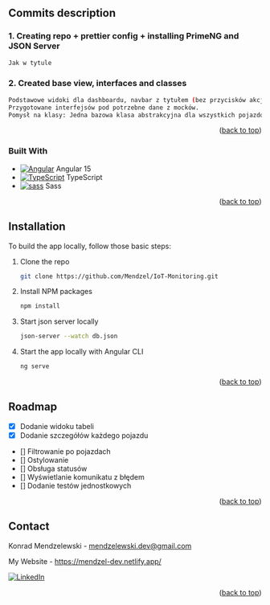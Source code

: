 <a name="readme-top"></a>

<!-- ABOUT THE PROJECT -->

## Commits description

### 1. Creating repo + prettier config + installing PrimeNG and JSON Server

```sh
Jak w tytule
```

### 2. Created base view, interfaces and classes

```sh
Podstawowe widoki dla dashboardu, navbar z tytułem (bez przycisków akcji).
Przygotowane interfejsów pod potrzebne dane z mocków.
Pomysł na klasy: Jedna bazowa klasa abstrakcyjna dla wszystkich pojazdów, rozszerzana o dodatkowe pola i metody dla każdego typu pojazdu. W tym przypadku funkcjonalność na tyle okrojona, że klasy dziedziczące raczej zostaną puste, ale zamysł pod dalsze rozszerzanie funkcjonalności.
```

<p align="right">(<a href="#readme-top">back to top</a>)</p>

### Built With

- [![Angular][angular.io]][angular-url] Angular 15
- [![TypeScript][typescript.ts]][typescript-url] TypeScript
- [![sass][scss]][scss-url] Sass

<p align="right">(<a href="#readme-top">back to top</a>)</p>

<!-- GETTING STARTED -->

## Installation

To build the app locally, follow those basic steps:

1. Clone the repo
   ```sh
   git clone https://github.com/Mendzel/IoT-Monitoring.git
   ```
2. Install NPM packages
   ```sh
   npm install
   ```
3. Start json server locally
   ```sh
   json-server --watch db.json
   ```
4. Start the app locally with Angular CLI
   ```sh
   ng serve
   ```

<p align="right">(<a href="#readme-top">back to top</a>)</p>

<!-- USAGE EXAMPLES -->
<!-- ## Usage

Use this space to show useful examples of how a project can be used. Additional screenshots, code examples and demos work well in this space. You may also link to more resources.

<p align="right">(<a href="#readme-top">back to top</a>)</p> -->

<!-- ROADMAP -->

## Roadmap

- [x] Dodanie widoku tabeli
- [x] Dodanie szczegółów każdego pojazdu
- [] Filtrowanie po pojazdach
- [] Ostylowanie
- [] Obsługa statusów
- [] Wyświetlanie komunikatu z błędem
- [] Dodanie testów jednostkowych

<p align="right">(<a href="#readme-top">back to top</a>)</p>

<!-- CONTACT -->

## Contact

Konrad Mendzelewski - mendzelewski.dev@gmail.com

My Website - https://mendzel-dev.netlify.app/

[![LinkedIn][linkedin-shield]][linkedin-url]

<p align="right">(<a href="#readme-top">back to top</a>)</p>

<!-- MARKDOWN LINKS & IMAGES -->
<!-- https://www.markdownguide.org/basic-syntax/#reference-style-links -->

[linkedin-shield]: https://img.shields.io/badge/-LinkedIn-black.svg?style=for-the-badge&logo=linkedin&colorB=555
[linkedin-url]: https://www.linkedin.com/in/konrad-mendzelewski/?locale=en_US
[product-screenshot]: images/screenshot.png
[vue.js]: https://i.imgur.com/otanP6d.png
[vue-url]: https://vuejs.org/
[angular.io]: https://i.imgur.com/3LO4PVr.png
[angular-url]: https://angular.io/
[scss]: https://i.imgur.com/AwvjUa0.png
[scss-url]: https://sass-lang.com/
[nuxt3]: https://i.imgur.com/7qZ2BFj.png
[nuxt-url]: https://nuxt.com/
[typescript.ts]: https://i.imgur.com/PrRfUNV.png
[typescript-url]: https://www.typescriptlang.org/
[angular-material]: https://i.imgur.com/uYZWqzq.png
[angular-material-url]: https://material.angular.io/
[javascript]: https://i.imgur.com/Sfy6vqJ.png
[javascript-url]: https://www.javascript.com/
[pinia]: https://i.imgur.com/ZuriW2R.png
[pinia-url]: https://pinia.vuejs.org/
[prime-vue]: https://i.imgur.com/RGz7zpH.png
[prime-vue-url]: https://www.primefaces.org/primevue/

